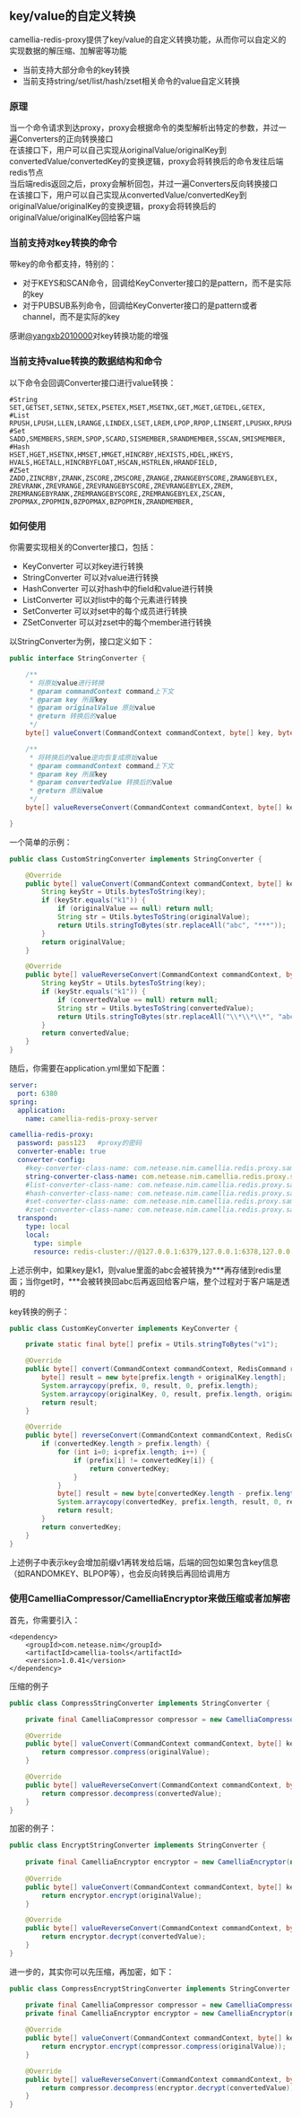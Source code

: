 
## key/value的自定义转换
camellia-redis-proxy提供了key/value的自定义转换功能，从而你可以自定义的实现数据的解压缩、加解密等功能
* 当前支持大部分命令的key转换  
* 当前支持string/set/list/hash/zset相关命令的value自定义转换  

### 原理
当一个命令请求到达proxy，proxy会根据命令的类型解析出特定的参数，并过一遍Converters的正向转换接口  
在该接口下，用户可以自己实现从originalValue/originalKey到convertedValue/convertedKey的变换逻辑，proxy会将转换后的命令发往后端redis节点    
当后端redis返回之后，proxy会解析回包，并过一遍Converters反向转换接口   
在该接口下，用户可以自己实现从convertedValue/convertedKey到originalValue/originalKey的变换逻辑，proxy会将转换后的originalValue/originalKey回给客户端    

### 当前支持对key转换的命令
带key的命令都支持，特别的：
* 对于KEYS和SCAN命令，回调给KeyConverter接口的是pattern，而不是实际的key  
* 对于PUBSUB系列命令，回调给KeyConverter接口的是pattern或者channel，而不是实际的key    

感谢[@yangxb2010000](https://github.com/yangxb2010000)对key转换功能的增强

### 当前支持value转换的数据结构和命令
以下命令会回调Converter接口进行value转换：
```
#String
SET,GETSET,SETNX,SETEX,PSETEX,MSET,MSETNX,GET,MGET,GETDEL,GETEX,
#List
RPUSH,LPUSH,LLEN,LRANGE,LINDEX,LSET,LREM,LPOP,RPOP,LINSERT,LPUSHX,RPUSHX,LPOS,BRPOP,BLPOP,
#Set
SADD,SMEMBERS,SREM,SPOP,SCARD,SISMEMBER,SRANDMEMBER,SSCAN,SMISMEMBER,
#Hash
HSET,HGET,HSETNX,HMSET,HMGET,HINCRBY,HEXISTS,HDEL,HKEYS,
HVALS,HGETALL,HINCRBYFLOAT,HSCAN,HSTRLEN,HRANDFIELD,
#ZSet
ZADD,ZINCRBY,ZRANK,ZSCORE,ZMSCORE,ZRANGE,ZRANGEBYSCORE,ZRANGEBYLEX,
ZREVRANK,ZREVRANGE,ZREVRANGEBYSCORE,ZREVRANGEBYLEX,ZREM,
ZREMRANGEBYRANK,ZREMRANGEBYSCORE,ZREMRANGEBYLEX,ZSCAN,
ZPOPMAX,ZPOPMIN,BZPOPMAX,BZPOPMIN,ZRANDMEMBER,
```
### 如何使用
你需要实现相关的Converter接口，包括：
* KeyConverter 可以对key进行转换
* StringConverter 可以对value进行转换
* HashConverter 可以对hash中的field和value进行转换
* ListConverter 可以对list中的每个元素进行转换
* SetConverter 可以对set中的每个成员进行转换
* ZSetConverter 可以对zset中的每个member进行转换

以StringConverter为例，接口定义如下：  
```java
public interface StringConverter {

    /**
     * 将原始value进行转换
     * @param commandContext command上下文
     * @param key 所属key
     * @param originalValue 原始value
     * @return 转换后的value
     */
    byte[] valueConvert(CommandContext commandContext, byte[] key, byte[] originalValue);

    /**
     * 将转换后的value逆向恢复成原始value
     * @param commandContext command上下文
     * @param key 所属key
     * @param convertedValue 转换后的value
     * @return 原始value
     */
    byte[] valueReverseConvert(CommandContext commandContext, byte[] key, byte[] convertedValue);

}
```
一个简单的示例：
```java
public class CustomStringConverter implements StringConverter {

    @Override
    public byte[] valueConvert(CommandContext commandContext, byte[] key, byte[] originalValue) {
        String keyStr = Utils.bytesToString(key);
        if (keyStr.equals("k1")) {
            if (originalValue == null) return null;
            String str = Utils.bytesToString(originalValue);
            return Utils.stringToBytes(str.replaceAll("abc", "***"));
        }
        return originalValue;
    }

    @Override
    public byte[] valueReverseConvert(CommandContext commandContext, byte[] key, byte[] convertedValue) {
        String keyStr = Utils.bytesToString(key);
        if (keyStr.equals("k1")) {
            if (convertedValue == null) return null;
            String str = Utils.bytesToString(convertedValue);
            return Utils.stringToBytes(str.replaceAll("\\*\\*\\*", "abc"));
        }
        return convertedValue;
    }
}

```
随后，你需要在application.yml里如下配置：
```yaml
server:
  port: 6380
spring:
  application:
    name: camellia-redis-proxy-server

camellia-redis-proxy:
  password: pass123   #proxy的密码
  converter-enable: true
  converter-config:
    #key-converter-class-name: com.netease.nim.camellia.redis.proxy.samples.CustomKeyConverter
    string-converter-class-name: com.netease.nim.camellia.redis.proxy.samples.CustomStringConverter
    #list-converter-class-name: com.netease.nim.camellia.redis.proxy.samples.CustomListConverter
    #hash-converter-class-name: com.netease.nim.camellia.redis.proxy.samples.CustomHashConverter
    #set-converter-class-name: com.netease.nim.camellia.redis.proxy.samples.CustomSetConverter
    #zset-converter-class-name: com.netease.nim.camellia.redis.proxy.samples.CustomZSetConverter
  transpond:
    type: local
    local:
      type: simple
      resource: redis-cluster://@127.0.0.1:6379,127.0.0.1:6378,127.0.0.1:6377
```    

上述示例中，如果key是k1，则value里面的abc会被转换为***再存储到redis里面；当你get时，***会被转换回abc后再返回给客户端，整个过程对于客户端是透明的

key转换的例子：  
```java
public class CustomKeyConverter implements KeyConverter {

    private static final byte[] prefix = Utils.stringToBytes("v1");

    @Override
    public byte[] convert(CommandContext commandContext, RedisCommand redisCommand, byte[] originalKey) {
        byte[] result = new byte[prefix.length + originalKey.length];
        System.arraycopy(prefix, 0, result, 0, prefix.length);
        System.arraycopy(originalKey, 0, result, prefix.length, originalKey.length);
        return result;
    }

    @Override
    public byte[] reverseConvert(CommandContext commandContext, RedisCommand redisCommand, byte[] convertedKey) {
        if (convertedKey.length > prefix.length) {
            for (int i=0; i<prefix.length; i++) {
                if (prefix[i] != convertedKey[i]) {
                    return convertedKey;
                }
            }
            byte[] result = new byte[convertedKey.length - prefix.length];
            System.arraycopy(convertedKey, prefix.length, result, 0, result.length);
            return result;
        }
        return convertedKey;
    }
}
```
上述例子中表示key会增加前缀v1再转发给后端，后端的回包如果包含key信息（如RANDOMKEY、BLPOP等），也会反向转换后再回给调用方


### 使用CamelliaCompressor/CamelliaEncryptor来做压缩或者加解密
首先，你需要引入：
```
<dependency>
    <groupId>com.netease.nim</groupId>
    <artifactId>camellia-tools</artifactId>
    <version>1.0.41</version>
</dependency>
```

压缩的例子
```java
public class CompressStringConverter implements StringConverter {

    private final CamelliaCompressor compressor = new CamelliaCompressor();

    @Override
    public byte[] valueConvert(CommandContext commandContext, byte[] key, byte[] originalValue) {
        return compressor.compress(originalValue);
    }

    @Override
    public byte[] valueReverseConvert(CommandContext commandContext, byte[] key, byte[] convertedValue) {
        return compressor.decompress(convertedValue);
    }
}
```

加密的例子：
```java
public class EncryptStringConverter implements StringConverter {
    
    private final CamelliaEncryptor encryptor = new CamelliaEncryptor(new CamelliaEncryptAesConfig("abc"));
    
    @Override
    public byte[] valueConvert(CommandContext commandContext, byte[] key, byte[] originalValue) {
        return encryptor.encrypt(originalValue);
    }

    @Override
    public byte[] valueReverseConvert(CommandContext commandContext, byte[] key, byte[] convertedValue) {
        return encryptor.decrypt(convertedValue);
    }
}
```

进一步的，其实你可以先压缩，再加密，如下：
```java
public class CompressEncryptStringConverter implements StringConverter {

    private final CamelliaCompressor compressor = new CamelliaCompressor();
    private final CamelliaEncryptor encryptor = new CamelliaEncryptor(new CamelliaEncryptAesConfig("abc"));
    
    @Override
    public byte[] valueConvert(CommandContext commandContext, byte[] key, byte[] originalValue) {
        return encryptor.encrypt(compressor.compress(originalValue));
    }

    @Override
    public byte[] valueReverseConvert(CommandContext commandContext, byte[] key, byte[] convertedValue) {
        return compressor.decompress(encryptor.decrypt(convertedValue));
    }
}
```


